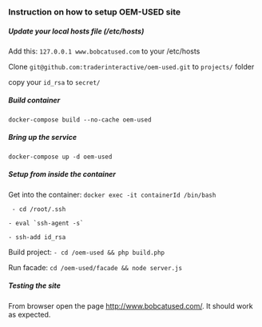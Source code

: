 ### Instruction on how to setup OEM-USED site

##### Update your local hosts file (/etc/hosts)
Add this: `127.0.0.1 www.bobcatused.com` to your /etc/hosts

Clone `git@github.com:traderinteractive/oem-used.git` to `projects/` folder

copy your `id_rsa` to `secret/`

##### Build container
`docker-compose build --no-cache oem-used`

##### Bring up the service
`docker-compose up -d oem-used`

##### Setup from inside the container
Get into the container: `docker exec -it containerId /bin/bash`

` - cd /root/.ssh`

`` - eval `ssh-agent -s` ``

`- ssh-add id_rsa `

Build project:
`- cd /oem-used && php build.php`

Run facade:
`cd /oem-used/facade && node server.js`
##### Testing the site
From browser open the page http://www.bobcatused.com/. It should work as expected.


